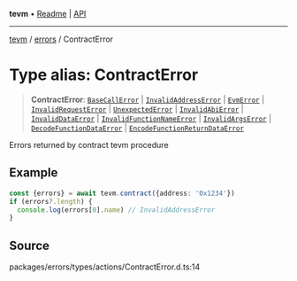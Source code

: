 **tevm** • [Readme](../../README.md) \| [API](../../modules.md)

***

[tevm](../../README.md) / [errors](../README.md) / ContractError

# Type alias: ContractError

> **ContractError**: [`BaseCallError`](BaseCallError.md) \| [`InvalidAddressError`](InvalidAddressError.md) \| [`EvmError`](EvmError.md) \| [`InvalidRequestError`](InvalidRequestError.md) \| [`UnexpectedError`](UnexpectedError.md) \| [`InvalidAbiError`](InvalidAbiError.md) \| [`InvalidDataError`](InvalidDataError.md) \| [`InvalidFunctionNameError`](InvalidFunctionNameError.md) \| [`InvalidArgsError`](InvalidArgsError.md) \| [`DecodeFunctionDataError`](DecodeFunctionDataError.md) \| [`EncodeFunctionReturnDataError`](EncodeFunctionReturnDataError.md)

Errors returned by contract tevm procedure

## Example

```ts
const {errors} = await tevm.contract({address: '0x1234'})
if (errors?.length) {
  console.log(errors[0].name) // InvalidAddressError
}
```

## Source

packages/errors/types/actions/ContractError.d.ts:14
